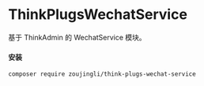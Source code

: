 # ThinkPlugsWechatService

基于 ThinkAdmin 的 WechatService 模块。

#### 安装

```shell
composer require zoujingli/think-plugs-wechat-service
```